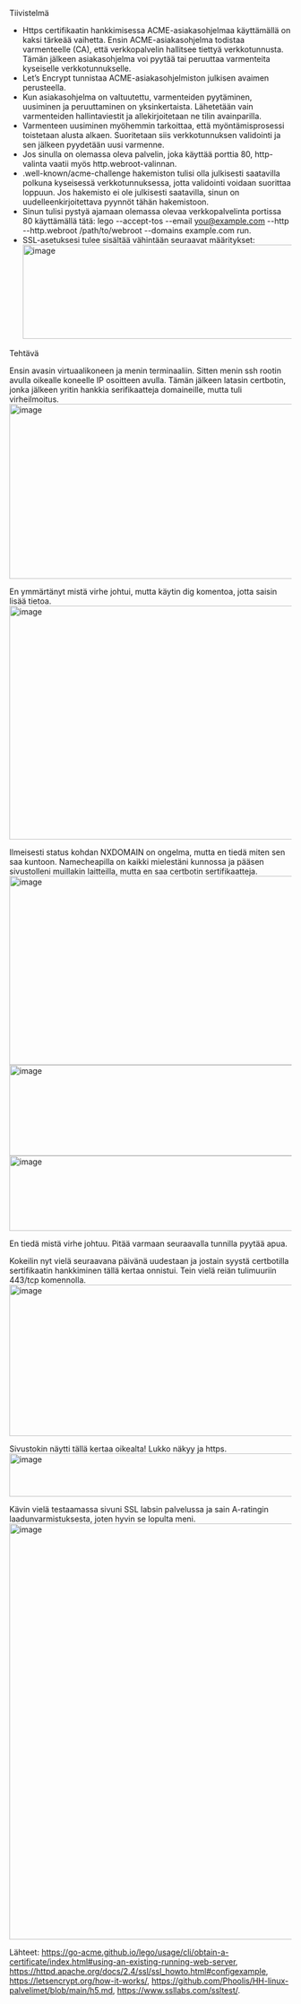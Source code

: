 Tiivistelmä
- Https certifikaatin hankkimisessa ACME-asiakasohjelmaa käyttämällä on kaksi tärkeää vaihetta. Ensin ACME-asiakasohjelma todistaa varmenteelle (CA), että verkkopalvelin hallitsee tiettyä verkkotunnusta. Tämän jälkeen asiakasohjelma voi pyytää tai peruuttaa varmenteita kyseiselle verkkotunnukselle.
- Let’s Encrypt tunnistaa ACME-asiakasohjelmiston julkisen avaimen perusteella.
- Kun asiakasohjelma on valtuutettu, varmenteiden pyytäminen, uusiminen ja peruuttaminen on yksinkertaista. Lähetetään vain varmenteiden hallintaviestit ja allekirjoitetaan ne tilin avainparilla.
- Varmenteen uusiminen myöhemmin tarkoittaa, että myöntämisprosessi toistetaan alusta alkaen. Suoritetaan siis verkkotunnuksen validointi ja sen jälkeen pyydetään uusi varmenne.
- Jos sinulla on olemassa oleva palvelin, joka käyttää porttia 80, http-valinta vaatii myös http.webroot-valinnan.
- .well-known/acme-challenge hakemiston tulisi olla julkisesti saatavilla polkuna kyseisessä verkkotunnuksessa, jotta validointi voidaan suorittaa loppuun. Jos hakemisto ei ole julkisesti saatavilla, sinun on uudelleenkirjoitettava pyynnöt tähän hakemistoon.
- Sinun tulisi pystyä ajamaan olemassa olevaa verkkopalvelinta portissa 80 käyttämällä tätä: lego --accept-tos --email you@example.com --http --http.webroot /path/to/webroot --domains example.com run.
- SSL-asetuksesi tulee sisältää vähintään seuraavat määritykset: <img width="551" height="168" alt="image" src="https://github.com/user-attachments/assets/61fee65d-1100-4763-8e6f-1c970521cb5f" />



Tehtävä

Ensin avasin virtuaalikoneen ja menin terminaaliin. Sitten menin ssh rootin avulla oikealle koneelle IP osoitteen avulla. 
Tämän jälkeen latasin certbotin, jonka jälkeen yritin hankkia serifikaatteja domaineille, mutta tuli virheilmoitus.
<img width="1276" height="312" alt="image" src="https://github.com/user-attachments/assets/38f8183c-1a6c-4e20-9fcf-b043ce4d70b5" />

En ymmärtänyt mistä virhe johtui, mutta käytin dig komentoa, jotta saisin lisää tietoa.
<img width="1301" height="417" alt="image" src="https://github.com/user-attachments/assets/b016df18-0861-4139-a2ec-91480efeadcd" />

Ilmeisesti status kohdan NXDOMAIN on ongelma, mutta en tiedä miten sen saa kuntoon. Namecheapilla on kaikki mielestäni kunnossa ja pääsen sivustolleni muillakin laitteilla, mutta en saa certbotin sertifikaatteja.
<img width="1124" height="337" alt="image" src="https://github.com/user-attachments/assets/fed7c035-ecbd-43d7-bb80-22f6f6676d45" />
<img width="1146" height="162" alt="image" src="https://github.com/user-attachments/assets/3f509d5b-551f-400b-ab72-a4e447e314f5" />
<img width="1144" height="134" alt="image" src="https://github.com/user-attachments/assets/91f6f3f7-55fc-49dd-bd89-5cedd8dc12f7" />


En tiedä mistä virhe johtuu. Pitää varmaan seuraavalla tunnilla pyytää apua.


Kokeilin nyt vielä seuraavana päivänä uudestaan ja jostain syystä certbotilla sertifikaatin hankkiminen tällä kertaa onnistui. Tein vielä reiän tulimuuriin 443/tcp komennolla.
<img width="1138" height="270" alt="image" src="https://github.com/user-attachments/assets/a3381ebc-b03e-49bd-b689-273a17acebc2" />

Sivustokin näytti tällä kertaa oikealta! Lukko näkyy ja https.
<img width="947" height="77" alt="image" src="https://github.com/user-attachments/assets/be7411fc-b19a-4847-b92a-f545bebed451" />

Kävin vielä testaamassa sivuni SSL labsin palvelussa ja sain A-ratingin laadunvarmistuksesta, joten hyvin se lopulta meni.
<img width="1108" height="742" alt="image" src="https://github.com/user-attachments/assets/4b2200be-1bae-4e68-90db-375e42e51f5f" />





Lähteet: https://go-acme.github.io/lego/usage/cli/obtain-a-certificate/index.html#using-an-existing-running-web-server, https://httpd.apache.org/docs/2.4/ssl/ssl_howto.html#configexample, https://letsencrypt.org/how-it-works/, https://github.com/Phoolis/HH-linux-palvelimet/blob/main/h5.md, https://www.ssllabs.com/ssltest/.







